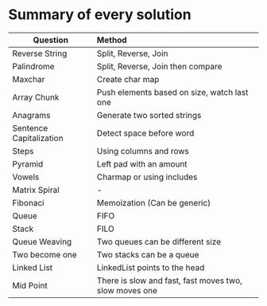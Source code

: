 # Summary of every solution

| Question                | Method                                                 |
| ----------------------- | :----------------------------------------------------- |
| Reverse String          | Split, Reverse, Join                                   |
| Palindrome              | Split, Reverse, Join then compare                      |
| Maxchar                 | Create char map                                        |
| Array Chunk             | Push elements based on size, watch last one            |
| Anagrams                | Generate two sorted strings                            |
| Sentence Capitalization | Detect space before word                               |
| Steps                   | Using columns and rows                                 |
| Pyramid                 | Left pad with an amount                                |
| Vowels                  | Charmap or using includes                              |
| Matrix Spiral           | -                                                      |
| Fibonaci                | Memoization (Can be generic)                           |
| Queue                   | FIFO                                                   |
| Stack                   | FILO                                                   |
| Queue Weaving           | Two queues can be different size                       |
| Two become one          | Two stacks can be a queue                              |
| Linked List             | LinkedList points to the head                          |
| Mid Point               | There is slow and fast, fast moves two, slow moves one |

